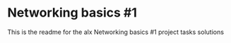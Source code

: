Networking basics #1
=================================
This is the readme for the alx Networking basics #1 project tasks solutions
